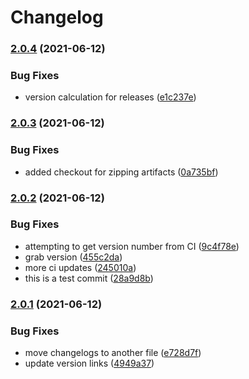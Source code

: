 # Changelog

### [2.0.4](https://www.github.com/winks-vtt/yze-coriolis/compare/v2.0.3...v2.0.4) (2021-06-12)


### Bug Fixes

* version calculation for releases ([e1c237e](https://www.github.com/winks-vtt/yze-coriolis/commit/e1c237eeb736354f5c7af3c0efeece297e7d46d4))

### [2.0.3](https://www.github.com/winks-vtt/yze-coriolis/compare/v2.0.2...v2.0.3) (2021-06-12)


### Bug Fixes

* added checkout for zipping artifacts ([0a735bf](https://www.github.com/winks-vtt/yze-coriolis/commit/0a735bfc62f7b913040ce75e796179f7559ab196))

### [2.0.2](https://www.github.com/winks-vtt/yze-coriolis/compare/v2.0.1...v2.0.2) (2021-06-12)


### Bug Fixes

* attempting to get version number from CI ([9c4f78e](https://www.github.com/winks-vtt/yze-coriolis/commit/9c4f78ec8009bdef23ba06fedfe046054a1b445e))
* grab version ([455c2da](https://www.github.com/winks-vtt/yze-coriolis/commit/455c2dab17333fc2fc9700323ba180faec8d4e9c))
* more ci updates ([245010a](https://www.github.com/winks-vtt/yze-coriolis/commit/245010a745ed5dcd1aaadf973cc8c03488d90860))
* this is a test commit ([28a9d8b](https://www.github.com/winks-vtt/yze-coriolis/commit/28a9d8b151480a77d412e8cf465684370dc5ceb9))

### [2.0.1](https://www.github.com/winks-vtt/yze-coriolis/compare/v2.0.0...v2.0.1) (2021-06-12)


### Bug Fixes

* move changelogs to another file ([e728d7f](https://www.github.com/winks-vtt/yze-coriolis/commit/e728d7fb987499c32f9aa0383ccec947b39de633))
* update version links ([4949a37](https://www.github.com/winks-vtt/yze-coriolis/commit/4949a37cc8c7e56565cea3d952922acbd68aa12c))
